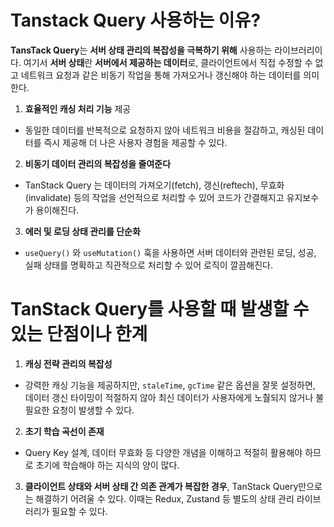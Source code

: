 # Tanstack Query 사용하는 이유?

**TansTack Query**는 **서버 상태 관리의 복잡성을 극복하기 위해** 사용하는 라이브러리이다.
여기서 **서버 상태**란 **서버에서 제공하는 데이터**로, 클라이언트에서 직접 수정할 수 없고 네트워크 요청과 같은
비동기 작업을 통해 가져오거나 갱신해야 하는 데이터를 의미한다.

1. **효율적인 캐싱 처리 기능** 제공

- 동일한 데이터를 반복적으로 요청하지 않아 네트워크 비용을 절감하고, 캐싱된 데이터를 즉시 제공해
  더 나은 사용자 경험을 제공할 수 있다.

2. **비동기 데이터 관리의 복잡성을 줄여준다**

- TanStack Query 는 데이터의 가져오기(fetch), 갱신(reftech), 무효화(invalidate) 등의 작업을 선언적으로 처리할 수 있어
  코드가 간결해지고 유지보수가 용이해진다.

3. **에러 및 로딩 상태 관리를 단순화**

- `useQuery()` 와 `useMutation()` 훅을 사용하면 서버 데이터와 관련된 로딩, 성공, 실패 상태를 명확하고 직관적으로 처리할 수 있어
  로직이 깔끔해진다.

# TanStack Query를 사용할 때 발생할 수 있는 단점이나 한계

1. **캐싱 전략 관리의 복잡성**

- 강력한 캐싱 기능을 제공하지만, `staleTime`, `gcTime` 같은 옵션을 잘못 설정하면, 데이터 갱신 타이밍이 적절하지 않아
  최신 데이터가 사용자에게 노춸되지 않거나 불필요한 요청이 발생할 수 있다.

2. **초기 학습 곡선이 존재**

- Query Key 설계, 데이터 무효화 등 다양한 개념을 이해하고 적절히 활용해야 하므로 초기에 학습해야 하는 지식의 양이 많다.

3. **클라이언트 상태와 서버 상태 간 의존 관계가 복잡한 경우**, TanStack Query만으로는 해결하기 어려울 수 있다.
   이때는 Redux, Zustand 등 별도의 상태 관리 라이브러리가 필요할 수 있다.

